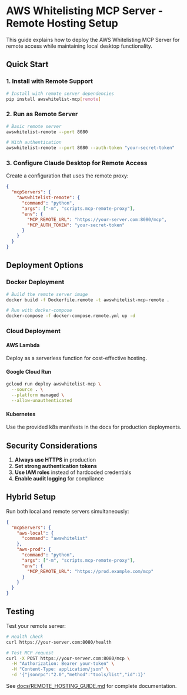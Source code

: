# AWS Whitelisting MCP Server - Remote Hosting Setup

This guide explains how to deploy the AWS Whitelisting MCP Server for remote access while maintaining local desktop functionality.

## Quick Start

### 1. Install with Remote Support

```bash
# Install with remote server dependencies
pip install awswhitelist-mcp[remote]
```

### 2. Run as Remote Server

```bash
# Basic remote server
awswhitelist-remote --port 8080

# With authentication
awswhitelist-remote --port 8080 --auth-token "your-secret-token"
```

### 3. Configure Claude Desktop for Remote Access

Create a configuration that uses the remote proxy:

```json
{
  "mcpServers": {
    "awswhitelist-remote": {
      "command": "python",
      "args": ["-m", "scripts.mcp-remote-proxy"],
      "env": {
        "MCP_REMOTE_URL": "https://your-server.com:8080/mcp",
        "MCP_AUTH_TOKEN": "your-secret-token"
      }
    }
  }
}
```

## Deployment Options

### Docker Deployment

```bash
# Build the remote server image
docker build -f Dockerfile.remote -t awswhitelist-mcp-remote .

# Run with docker-compose
docker-compose -f docker-compose.remote.yml up -d
```

### Cloud Deployment

#### AWS Lambda
Deploy as a serverless function for cost-effective hosting.

#### Google Cloud Run
```bash
gcloud run deploy awswhitelist-mcp \
  --source . \
  --platform managed \
  --allow-unauthenticated
```

#### Kubernetes
Use the provided k8s manifests in the docs for production deployments.

## Security Considerations

1. **Always use HTTPS** in production
2. **Set strong authentication tokens**
3. **Use IAM roles** instead of hardcoded credentials
4. **Enable audit logging** for compliance

## Hybrid Setup

Run both local and remote servers simultaneously:

```json
{
  "mcpServers": {
    "aws-local": {
      "command": "awswhitelist"
    },
    "aws-prod": {
      "command": "python",
      "args": ["-m", "scripts.mcp-remote-proxy"],
      "env": {
        "MCP_REMOTE_URL": "https://prod.example.com/mcp"
      }
    }
  }
}
```

## Testing

Test your remote server:

```bash
# Health check
curl https://your-server.com:8080/health

# Test MCP request
curl -X POST https://your-server.com:8080/mcp \
  -H "Authorization: Bearer your-token" \
  -H "Content-Type: application/json" \
  -d '{"jsonrpc":"2.0","method":"tools/list","id":1}'
```

See [docs/REMOTE_HOSTING_GUIDE.md](docs/REMOTE_HOSTING_GUIDE.md) for complete documentation.